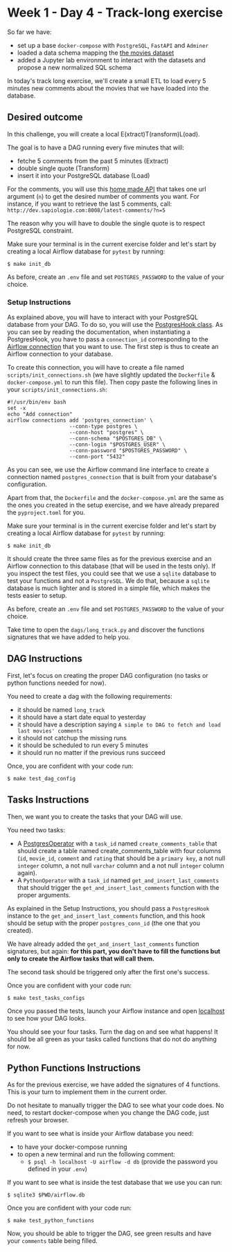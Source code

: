# Week 1 - Day 4 - Track-long exercise

So far we have:

- set up a base `docker-compose` with `PostgreSQL`, `FastAPI` and `Adminer`
- loaded a data schema mapping the [the movies dataset](https://www.kaggle.com/rounakbanik/the-movies-dataset)
- added a Jupyter lab environment to interact with the datasets and propose a new normalized SQL schema

In today's track long exercise, we'll create a small ETL to load every 5 minutes new comments about the movies that we have loaded into the database.

## Desired outcome

In this challenge, you will create a local E(xtract)T(ransform)L(oad).

The goal is to have a DAG running every five minutes that will:
- fetche 5 comments from the past 5 minutes (Extract)
- double single quote (Transform)
- insert it into your PostgreSQL database (Load)

For the comments, you will use this [home made API](http://dev.sapiologie.com:8008/latest-comments) that takes one url argument (`n`) to get the desired number of comments you want. For instance, if you want to retrieve the last 5 comments, call: `http://dev.sapiologie.com:8008/latest-comments/?n=5`

The reason why you will have to double the single quote is to respect PostgreSQL constraint.

Make sure your terminal is in the current exercise folder and let's start by creating a local Airflow database for `pytest` by running:

```
$ make init_db
```

As before, create an `.env` file and set `POSTGRES_PASSWORD` to the value of your choice.

### Setup Instructions

As explained above, you will have to interact with your PostgreSQL database from your DAG. To do so, you will use the [PostgresHook class](https://airflow.apache.org/docs/apache-airflow-providers-postgres/stable/_api/airflow/providers/postgres/hooks/postgres/index.html#module-airflow.providers.postgres.hooks.postgres). As you can see by reading the documentation, when instantiating a PostgresHook, you have to pass a `connection_id` corresponding to the [Airflow connection](https://airflow.apache.org/docs/apache-airflow/stable/howto/connection.html) that you want to use. The first step is thus to create an Airflow connection to your database.

To create this connection, you will have to create a file named `scripts/init_connections.sh` (we have slightly updated the `Dockerfile` & `docker-compose.yml` to run this file). Then copy paste the following lines in your `scripts/init_connections.sh`:

```
#!/usr/bin/env bash
set -x
echo "Add connection"
airflow connections add 'postgres_connection' \
                    --conn-type postgres \
                    --conn-host "postgres" \
                    --conn-schema "$POSTGRES_DB" \
                    --conn-login "$POSTGRES_USER" \
                    --conn-password "$POSTGRES_PASSWORD" \
                    --conn-port "5432"
```

As you can see, we use the Airflow command line interface to create a connection named `postgres_connection` that is built from your database's configuration.

Apart from that, the `Dockerfile` and the `docker-compose.yml` are the same as the ones you created in the setup exercise, and we have already prepared the `pyproject.toml` for you.

Make sure your terminal is in the current exercise folder and let's start by creating a local Airflow database for `pytest` by running:

```
$ make init_db
```

It should create the three same files as for the previous exercise and an Airflow connection to this database (that will be used in the tests only). If you inspect the test files, you could see that we use a `sqlite` database to test your functions and not a `PostgreSQL`. We do that, because a `sqlite` database is much lighter and is stored in a simple file, which makes the tests easier to setup.

As before, create an `.env` file and set `POSTGRES_PASSWORD` to the value of your choice.

Take time to open the `dags/long_track.py` and discover the functions signatures that we have added to help you.

## DAG Instructions

First, let's focus on creating the proper DAG configuration (no tasks or python functions needed for now).

You need to create a dag with the following requirements:
- it should be named `long_track`
- it should have a start date equal to yesterday
- it should have a description saying `A simple to DAG to fetch and load last movies' comments`
- it should not catchup the missing runs
- it should be scheduled to run every 5 minutes
- it should run no matter if the previous runs succeed

Once, you are confident with your code run:
```
$ make test_dag_config
```

## Tasks Instructions

Then, we want you to create the tasks that your DAG will use.

You need two tasks:

- A [PostgresOperator](https://airflow.apache.org/docs/apache-airflow-providers-postgres/stable/_api/airflow/providers/postgres/operators/postgres/index.html#module-airflow.providers.postgres.operators.postgres) with a `task_id` named `create_comments_table` that should create a table named create_comments_table with four columns (`id`, `movie_id`, `comment` and `rating` that should be a `primary key`, a not null `integer` column, a not null `varchar` column and a not null `integer` column again).
- A `PythonOperator` with a `task_id` named `get_and_insert_last_comments` that should trigger the `get_and_insert_last_comments` function with the proper arguments.

As explained in the Setup Instructions, you should pass a `PostgresHook` instance to the `get_and_insert_last_comments` function, and this hook should be setup with the proper `postgres_conn_id` (the one that you created).

We have already added the `get_and_insert_last_comments` function signatures, but again: **for this part, you don't have to fill the functions but only to create the Airflow tasks that will call them.**

The second task should be triggered only after the first one's success.

Once you are confident with your code run:

```
$ make test_tasks_configs
```

Once you passed the tests, launch your Airflow instance and open [localhost](http://localhost:8080/home) to see how your DAG looks.

You should see your four tasks. Turn the dag on and see what happens! It should be all green as your tasks called functions that do not do anything for now.

## Python Functions Instructions

As for the previous exercise, we have added the signatures of 4 functions. This is your turn to implement them in the current order.

Do not hesitate to manually trigger the DAG to see what your code does.
No need, to restart docker-compose when you change the DAG code, just refresh your browser.

If you want to see what is inside your Airflow database you need:
- to have your docker-compose running
- to open a new terminal and run the following comment:
  - `$ psql -h localhost -U airflow -d db` (provide the password you defined in your `.env`)


If you want to see what is inside the test database that we use you can run:
```
$ sqlite3 $PWD/airflow.db
```


Once you are confident with your code run:
```
$ make test_python_functions
```

Now, you should be able to trigger the DAG, see green results and have your `comments` table being filled.
